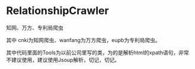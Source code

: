 # RelationshipCrawler
知网、万方、专利局爬虫


其中 cnki为知网爬虫、wanfang为万方爬虫，eupb为专利局爬虫。

其中代码里面的Tools为以前公司里写的类，为的是解析html的xpath语句，非常不建议使用，建议使用Jsoup解析，切记，切记。
